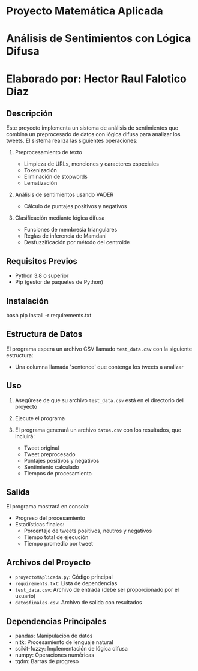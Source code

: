 # Proyecto Matemática Aplicada
# Análisis de Sentimientos con Lógica Difusa
# Elaborado por: Hector Raul Falotico Diaz

## Descripción
Este proyecto implementa un sistema de análisis de sentimientos que combina un preprocesado de datos con lógica difusa para analizar los tweets. El sistema realiza las siguientes operaciones:

1. Preprocesamiento de texto
   - Limpieza de URLs, menciones y caracteres especiales
   - Tokenización
   - Eliminación de stopwords
   - Lematización

2. Análisis de sentimientos usando VADER
   - Cálculo de puntajes positivos y negativos

3. Clasificación mediante lógica difusa
   - Funciones de membresía triangulares
   - Reglas de inferencia de Mamdani
   - Desfuzzificación por método del centroide

## Requisitos Previos
- Python 3.8 o superior
- Pip (gestor de paquetes de Python)

## Instalación

bash
pip install -r requirements.txt


## Estructura de Datos
El programa espera un archivo CSV llamado `test_data.csv` con la siguiente estructura:
- Una columna llamada 'sentence' que contenga los tweets a analizar

## Uso

1. Asegúrese de que su archivo `test_data.csv` está en el directorio del proyecto

2. Ejecute el programa

3. El programa generará un archivo `datos.csv` con los resultados, que incluirá:
   - Tweet original
   - Tweet preprocesado
   - Puntajes positivos y negativos
   - Sentimiento calculado
   - Tiempos de procesamiento

## Salida
El programa mostrará en consola:
- Progreso del procesamiento
- Estadísticas finales:
  - Porcentaje de tweets positivos, neutros y negativos
  - Tiempo total de ejecución
  - Tiempo promedio por tweet

## Archivos del Proyecto
- `proyectoMAplicada.py`: Código principal
- `requirements.txt`: Lista de dependencias
- `test_data.csv`: Archivo de entrada (debe ser proporcionado por el usuario)
- `datosfinales.csv`: Archivo de salida con resultados

## Dependencias Principales
- pandas: Manipulación de datos
- nltk: Procesamiento de lenguaje natural
- scikit-fuzzy: Implementación de lógica difusa
- numpy: Operaciones numéricas
- tqdm: Barras de progreso
